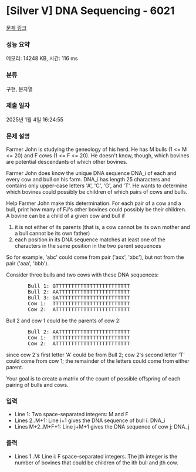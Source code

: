 # [Silver V] DNA Sequencing - 6021 

[문제 링크](https://www.acmicpc.net/problem/6021) 

### 성능 요약

메모리: 14248 KB, 시간: 116 ms

### 분류

구현, 문자열

### 제출 일자

2025년 1월 4일 16:24:55

### 문제 설명

<p>Farmer John is studying the geneology of his herd. He has M bulls (1 <= M <= 20) and F cows (1 <= F <= 20). He doesn't know, though, which bovines are potential descendants of which other bovines.</p>

<p>Farmer John does know the unique DNA sequence DNA_i of each and every cow and bull on his farm. DNA_i has length 25 characters and contains only upper-case letters 'A', 'C', 'G', and 'T'. He wants to determine which bovines could possibly be children of which pairs of cows and bulls.</p>

<p>Help Farmer John make this determination. For each pair of a cow and a bull, print how many of FJ's other bovines could possibly be their children. A bovine can be a child of a given cow and bull if</p>

<ol>
	<li>it is not either of its parents (that is, a cow cannot be its own mother and a bull cannot be its own father)</li>
	<li>each position in its DNA sequence matches at least one of the characters in the same position in the two parent sequences</li>
</ol>

<p>So for example, 'abc' could come from pair ('axx', 'xbc'), but not from the pair ('aaa', 'bbb').</p>

<p>Consider three bulls and two cows with these DNA sequences:</p>

<pre>       Bull 1: GTTTTTTTTTTTTTTTTTTTTTTTT
       Bull 2: AATTTTTTTTTTTTTTTTTTTTTTT
       Bull 3: GATTTTTTTTTTTTTTTTTTTTTTT
       Cow 1:  TTTTTTTTTTTTTTTTTTTTTTTTT
       Cow 2:  ATTTTTTTTTTTTTTTTTTTTTTTT</pre>

<p>Bull 2 and cow 1 could be the parents of cow 2:</p>

<pre>       Bull 2: AATTTTTTTTTTTTTTTTTTTTTTT
       Cow 1:  TTTTTTTTTTTTTTTTTTTTTTTTT
       Cow 2:  ATTTTTTTTTTTTTTTTTTTTTTTT</pre>

<p>since cow 2's first letter 'A' could be from Bull 2; cow 2's second letter 'T' could come from cow 1; the remainder of the letters could come from either parent.</p>

<p>Your goal is to create a matrix of the count of possible offspring of each pairing of bulls and cows. </p>

### 입력 

 <ul>
	<li>Line 1: Two space-separated integers: M and F</li>
	<li>Lines 2..M+1: Line i+1 gives the DNA sequence of bull i: DNA_i</li>
	<li>Lines M+2..M+F+1: Line j+M+1 gives the DNA sequence of cow j: DNA_j</li>
</ul>

<p> </p>

### 출력 

 <ul>
	<li>Lines 1..M: Line i: F space-separated integers. The jth integer is the number of bovines that could be children of the ith bull and jth cow.</li>
</ul>

<p> </p>

